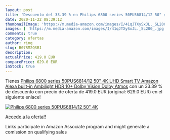 ```yaml
---
layout: post
title: 'Descuento del 33.39 % en Philips 6800 series 50PUS6814/12 50" 4K '
date: 2020-11-22 08:39:12
thumbnailImage: 'https://m.media-amazon.com/images/I/41qJTXySxJL._SL200_.jpg'
images: [ 'https://m.media-amazon.com/images/I/41qJTXySxJL._SL200_.jpg' ]
comments: true
category: ofertas
author: ring
slug: B07RM2QSB1
description:
actualPrice: 419.0 EUR
comparePrice: 629.0 EUR
inStock: true
---
```


Tienes [Philips 6800 series 50PUS6814/12 50" 4K UHD Smart TV  Amazon Alexa built-in  Ambilight  HDR 10+  Dolby Vision  Dolby Atmos](https://www.amazon.it/dp/B07RM2QSB1/?tag=tolees00-21) con un 33.39 % de descuento con precio de oferta de 419.0 EUR (original: 629.0 EUR) en el siguiente enlace!

[![Philips 6800 series 50PUS6814/12 50" 4K ](https://m.media-amazon.com/images/I/41qJTXySxJL._SL200_.jpg)](https://www.amazon.it/dp/B07RM2QSB1/?tag=tolees00-21)

[Accede a la oferta!!](https://www.amazon.it/dp/B07RM2QSB1/?tag=tolees00-21)

Links participate in Amazon Associate program and might generate a comission on qualifying sales


